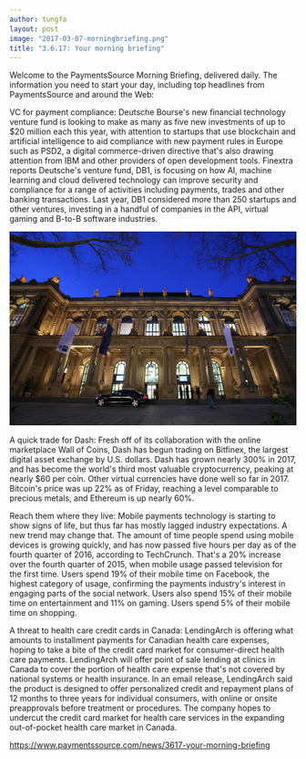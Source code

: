 ```yaml
---
author: tungfa
layout: post
image: "2017-03-07-morningbriefing.png"
title: "3.6.17: Your morning briefing"
---
```

Welcome to the PaymentsSource Morning Briefing, delivered daily. The information you need to start your day, including top headlines from PaymentsSource and around the Web:

VC for payment compliance: Deutsche Bourse's new financial technology venture fund is looking to make as many as five new investments of up to $20 million each this year, with attention to startups that use blockchain and artificial intelligence to aid compliance with new payment rules in Europe such as PSD2, a digital commerce-driven directive that's also drawing attention from IBM and other providers of open development tools. Finextra reports Deutsche's venture fund, DB1, is focusing on how AI, machine learning and cloud delivered technology can improve security and compliance for a range of activities including payments, trades and other banking transactions. Last year, DB1 considered more than 250 startups and other ventures, investing in a handful of companies in the API, virtual gaming and B-to-B software industries. 

![Alt desc](/assets/img/90.jpeg)

A quick trade for Dash: Fresh off of its collaboration with the online marketplace Wall of Coins, Dash has begun trading on Bitfinex, the largest digital asset exchange by U.S. dollars. Dash has grown nearly 300% in 2017, and has become the world's third most valuable cryptocurrency, peaking at nearly $60 per coin. Other virtual currencies have done well so far in 2017. Bitcoin's price was up 22% as of Friday, reaching a level comparable to precious metals, and Ethereum is up nearly 60%.

Reach them where they live: Mobile payments technology is starting to show signs of life, but thus far has mostly lagged industry expectations. A new trend may change that. The amount of time people spend using mobile devices is growing quickly, and has now passed five hours per day as of the fourth quarter of 2016, according to TechCrunch. That's a 20% increase over the fourth quarter of 2015, when mobile usage passed television for the first time. Users spend 19% of their mobile time on Facebook, the highest category of usage, confirming the payments industry's interest in engaging parts of the social network. Users also spend 15% of their mobile time on entertainment and 11% on gaming. Users spend 5% of their mobile time on shopping.

A threat to health care credit cards in Canada: LendingArch is offering what amounts to installment payments for Canadian health care expenses, hoping to take a bite of the credit card market for consumer-direct health care payments. LendingArch will offer point of sale lending at clinics in Canada to cover the portion of health care expense that's not covered by national systems or health insurance. In an email release, LendingArch said the product is designed to offer personalized credit and repayment plans of 12 months to three years for individual consumers, with online or onsite preapprovals before treatment or procedures. The company hopes to undercut the credit card market for health care services in the expanding out-of-pocket health care market in Canada.

<https://www.paymentssource.com/news/3617-your-morning-briefing>

